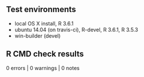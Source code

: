 ## Test environments
* local OS X install, R 3.6.1
* ubuntu 14.04 (on travis-ci), R-devel, R 3.6.1, R 3.5.3
* win-builder (devel)

## R CMD check results

0 errors | 0 warnings | 0 notes
